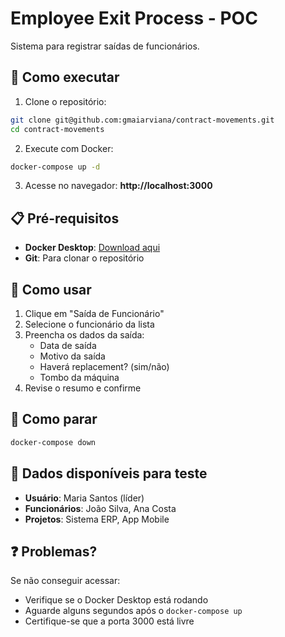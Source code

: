# Employee Exit Process - POC

Sistema para registrar saídas de funcionários.

## 🚀 Como executar

1. Clone o repositório:
```bash
git clone git@github.com:gmaiarviana/contract-movements.git
cd contract-movements
```

2. Execute com Docker:
```bash
docker-compose up -d
```

3. Acesse no navegador: **http://localhost:3000**

## 📋 Pré-requisitos

- **Docker Desktop**: [Download aqui](https://www.docker.com/products/docker-desktop/)
- **Git**: Para clonar o repositório

## 🎯 Como usar

1. Clique em "Saída de Funcionário"
2. Selecione o funcionário da lista
3. Preencha os dados da saída:
   - Data de saída
   - Motivo da saída
   - Haverá replacement? (sim/não)
   - Tombo da máquina
4. Revise o resumo e confirme

## 🛑 Como parar

```bash
docker-compose down
```

## 🧪 Dados disponíveis para teste

- **Usuário**: Maria Santos (líder)
- **Funcionários**: João Silva, Ana Costa
- **Projetos**: Sistema ERP, App Mobile

## ❓ Problemas?

Se não conseguir acessar:
- Verifique se o Docker Desktop está rodando
- Aguarde alguns segundos após o `docker-compose up`
- Certifique-se que a porta 3000 está livre
